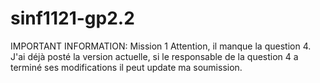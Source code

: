 sinf1121-gp2.2
==============
IMPORTANT INFORMATION: Mission 1
Attention, il manque la question 4. J'ai déjà posté la version actuelle, si le responsable de la question 4 a terminé ses modifications il peut update ma soumission.
